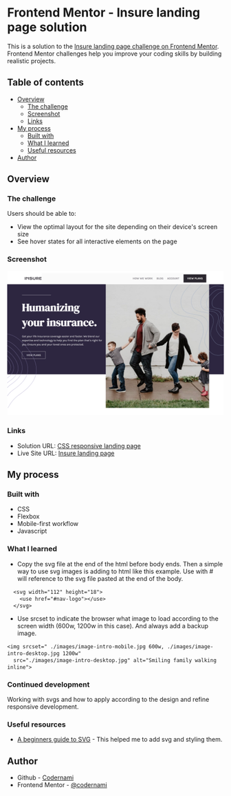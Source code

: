 # Frontend Mentor - Insure landing page solution

This is a solution to the [Insure landing page challenge on Frontend Mentor](https://www.frontendmentor.io/challenges/insure-landing-page-uTU68JV8). Frontend Mentor challenges help you improve your coding skills by building realistic projects. 

## Table of contents

- [Overview](#overview)
  - [The challenge](#the-challenge)
  - [Screenshot](#screenshot)
  - [Links](#links)
- [My process](#my-process)
  - [Built with](#built-with)
  - [What I learned](#what-i-learned)
  - [Useful resources](#useful-resources)
- [Author](#author)



## Overview

### The challenge

Users should be able to:

- View the optimal layout for the site depending on their device's screen size
- See hover states for all interactive elements on the page

### Screenshot

![](./design/screenshot.png)



### Links

- Solution URL: [CSS responsive landing page](https://www.frontendmentor.io/challenges/insure-landing-page-uTU68JV8/hub/css-responsive-landing-page-IKFsCYL5BU)
- Live Site URL: [Insure landing page](https://codernami.github.io/insure-landing-page/)

## My process

### Built with

- CSS 
- Flexbox
- Mobile-first workflow
- Javascript


### What I learned

- Copy the svg file at the end of the html before body ends. Then a simple way to use svg images is adding to html like this example. Use with # will reference to the svg file pasted at the end of the body.

```
  <svg width="112" height="18">
    <use href="#nav-logo"></use>
  </svg>  
```

- Use srcset to indicate the browser what image to load according to the screen width (600w, 1200w in this case). And always add a backup image.  

```
<img srcset=" ./images/image-intro-mobile.jpg 600w, ./images/image-intro-desktop.jpg 1200w"
  src="./images/image-intro-desktop.jpg" alt="Smiling family walking inline">
```


### Continued development

Working with svgs and how to apply according to the design and refine responsive development.


### Useful resources

- [A beginners guide to SVG](https://youtu.be/ZJSCl6XEdP8) - This helped me to add svg and styling them.

## Author

- Github - [Codernami](https://github.com/codernami)
- Frontend Mentor - [@codernami](https://www.frontendmentor.io/profile/codernami)
